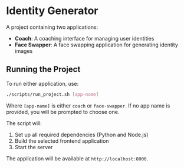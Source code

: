 # Identity Generator

A project containing two applications:
- **Coach**: A coaching interface for managing user identities
- **Face Swapper**: A face swapping application for generating identity images

## Running the Project

To run either application, use:

```bash
./scripts/run_project.sh [app-name]
```

Where `[app-name]` is either `coach` or `face-swapper`. If no app name is provided, you will be prompted to choose one.

The script will:
1. Set up all required dependencies (Python and Node.js)
2. Build the selected frontend application
3. Start the server

The application will be available at `http://localhost:8000`.
